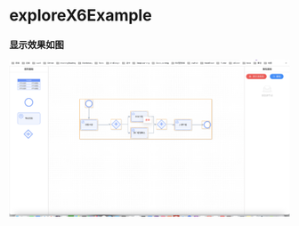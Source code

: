 <!--
 * @Description: main description
 * @Author: zhang zhen
 * @Date: 2022-12-15 09:03:09
 * @LastEditors: zhang zhen
 * @LastEditTime: 2022-12-16 14:09:33
 * @FilePath: /exploreX6Example/README.md
-->
# exploreX6Example

### 显示效果如图
<img src="./images/1.png"/>
